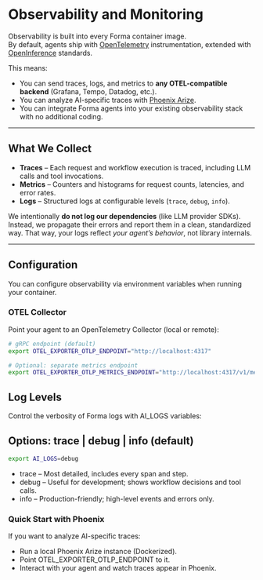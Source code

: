 # Observability and Monitoring

Observability is built into every Forma container image.  
By default, agents ship with [OpenTelemetry](https://opentelemetry.io/) instrumentation, extended with [OpenInference](https://arize-ai.github.io/openinference) standards.  

This means:
- You can send traces, logs, and metrics to **any OTEL-compatible backend** (Grafana, Tempo, Datadog, etc.).
- You can analyze AI-specific traces with [Phoenix Arize](https://phoenix.arize.com).
- You can integrate Forma agents into your existing observability stack with no additional coding.

---

## What We Collect

- **Traces** – Each request and workflow execution is traced, including LLM calls and tool invocations.  
- **Metrics** – Counters and histograms for request counts, latencies, and error rates.  
- **Logs** – Structured logs at configurable levels (`trace`, `debug`, `info`).  

We intentionally **do not log our dependencies** (like LLM provider SDKs). Instead, we propagate their errors and report them in a clean, standardized way. That way, your logs reflect *your agent’s behavior*, not library internals.

---

## Configuration

You can configure observability via environment variables when running your container.

### OTEL Collector

Point your agent to an OpenTelemetry Collector (local or remote):

```sh
# gRPC endpoint (default)
export OTEL_EXPORTER_OTLP_ENDPOINT="http://localhost:4317"

# Optional: separate metrics endpoint
export OTEL_EXPORTER_OTLP_METRICS_ENDPOINT="http://localhost:4317/v1/metrics"
```

## Log Levels

Control the verbosity of Forma logs with AI_LOGS variables:

## Options: trace | debug | info (default)

```sh
export AI_LOGS=debug
```

* trace – Most detailed, includes every span and step.
* debug – Useful for development; shows workflow decisions and tool calls.
* info – Production-friendly; high-level events and errors only.

### Quick Start with Phoenix

If you want to analyze AI-specific traces:
* Run a local Phoenix Arize instance (Dockerized).
* Point OTEL_EXPORTER_OTLP_ENDPOINT to it.
* Interact with your agent and watch traces appear in Phoenix.